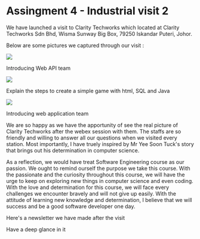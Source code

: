# Assingment 4 - Industrial visit 2
<p>We have launched a visit to Clarity Techworks which located at Clarity Techworks  Sdn Bhd, Wisma Sunway Big Box, 79250 Iskandar Puteri, Johor.</p>
<p>Below are some pictures we captured through our visit : <p/>
<img src = https://github.com/miqbaltariq/SECP1513/assets/148403179/24aaf97a-25db-49c2-a596-63d3657e416f >
<p>Introducing Web API team <p/>
<img src = https://github.com/miqbaltariq/SECP1513/assets/148403179/1f8e62af-4b04-46a4-bdee-a1e9636e62c0 >
<p>Explain the steps to create a simple game with html, SQL and Java <p/>
<img src = https://github.com/miqbaltariq/SECP1513/assets/148403179/b539d0ce-a44e-43eb-8181-f1963f419854 >
<p>Introducing web application team <p/>
<p>We are so happy as we have the apportunity of see the real picture of Clarity Techworks after the webex session with them. The staffs are so friendly and willing to answer all our questions when we visited every station. Most importantly, I have truely inspired by Mr Yee Soon Tuck's story that brings out his determination in computer science. </p>
<p>As a reflection, we would have treat Software Engineering course as our passion. We ought to remind ourself the purpose we take this course. With the passionate and the curiosity throughout this course, we will have the urge to keep on exploring new things in computer science and even coding. With the love and determination for this course, we will face every challenges we encounter bravely and will not give up easily. With the attitude of learning new knowledge and determination, I believe that we will success and be a good software developer one day. </p>

<p>Here's a newsletter we have made after the visit</p>
<p>Have a deep glance in it </p>
